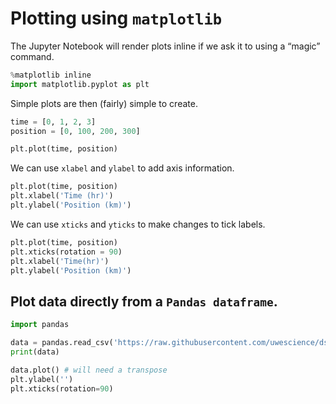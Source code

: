 # Plotting using `matplotlib` 
The Jupyter Notebook will render plots inline if we ask it to using a “magic” command.
```python
%matplotlib inline
import matplotlib.pyplot as plt
```
Simple plots are then (fairly) simple to create.
```python
time = [0, 1, 2, 3]
position = [0, 100, 200, 300]

plt.plot(time, position)
```
We can use `xlabel` and `ylabel` to add axis information. 
```python
plt.plot(time, position)
plt.xlabel('Time (hr)')
plt.ylabel('Position (km)')
```
We can use `xticks` and `yticks` to make changes to tick labels. 
```python
plt.plot(time, position)
plt.xticks(rotation = 90)
plt.xlabel('Time(hr)')
plt.ylabel('Position (km)')
```
## Plot data directly from a `Pandas dataframe`.
```python
import pandas

data = pandas.read_csv('https://raw.githubusercontent.com/uwescience/ds4ad/master/data/synthetic_data.csv', nrows=2)
print(data)
```

```python
data.plot() # will need a transpose
plt.ylabel('')
plt.xticks(rotation=90)
```
